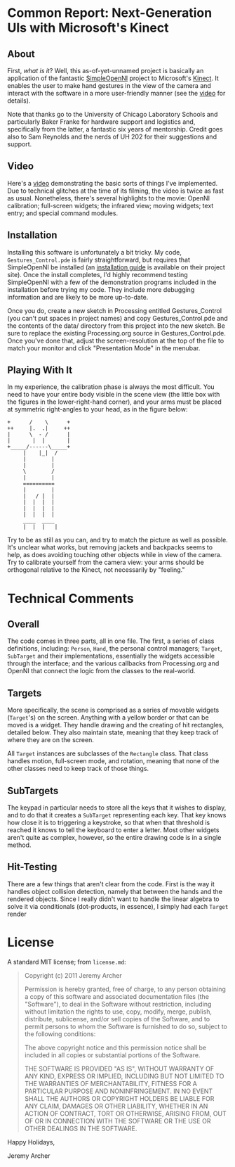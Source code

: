 Common Report: Next-Generation UIs with Microsoft's Kinect
===

About
---

First, _what is it_? Well, this as-of-yet-unnamed project is basically an application of the fantastic [SimpleOpenNI][simple-openni] project to Microsoft's [Kinect][kinect-site]. It enables the user to make hand gestures in the view of the camera and interact with the software in a more user-friendly manner (see the [video][kinect-demo-video] for details).

[simple-openni]: http://code.google.com/p/simple-openni/
[kinect-site]: http://www.xbox.com/en-US/kinect

Note that thanks go to the University of Chicago Laboratory Schools and particularly Baker Franke for hardware support and logistics and, specifically from the latter, a fantastic six years of mentorship. Credit goes also to Sam Reynolds and the nerds of UH 202 for their suggestions and support.

Video
----------

Here's a [video][kinect-demo-video] demonstrating the basic sorts of things I've implemented. Due to technical glitches at the time of its filming, the video is twice as fast as usual. Nonetheless, there's several highlights to the movie: OpenNI calibration; full-screen widgets; the infrared view; moving widgets; text entry; and special command modules.

[kinect-demo-video]: http://vimeo.com/33249708

Installation
---

Installing this software is unfortunately a bit tricky. My code, `Gestures_Control.pde` is fairly straightforward, but requires that SimpleOpenNI be installed (an [installation guide][simple-open-ni-install] is available on their project site). Once the install completes, I'd highly recommend testing SimpleOpenNI with a few of the demonstration programs included in the installation before trying my code. They include more debugging information and are likely to be more up-to-date.

Once you do, create a new sketch in Processing entitled Gestures_Control (you can't put spaces in project names) and copy Gestures_Control.pde and the contents of the data/ directory from this project into the new sketch. Be sure to replace the existing Processing.org source in Gestures_Control.pde. Once you've done that, adjust the screen-resolution at the top of the file to match your monitor and click "Presentation Mode" in the menubar.

[simple-open-ni-install]: [http://code.google.com/p/simple-openni/wiki/Installation]

Playing With It
---

In my experience, the calibration phase is always the most difficult. You need to have your entire body visible in the scene view (the little box with the figures in the lower-right-hand corner), and your arms must be placed at symmetric right-angles to your head, as in the figure below:

                  
    +      /    \      +
    ++     |.  .|     ++
    |      \  - /      |
    |       |  |       |
    +_____/------\_____+
         |    |_|  /
         |        |
         |        |
         \        /
         |        |
         ==========
         |        |
         |   / |  |
         |  |  |  |
         |  |  |  |
         |  |  |  |
         ____  ____
         |  |  |   |

Try to be as still as you can, and try to match the picture as well as possible. It's unclear what works, but removing jackets and backpacks seems to help, as does avoiding touching other objects while in view of the camera. Try to calibrate yourself from the camera view: your arms should be orthogonal relative to the Kinect, not necessarily by "feeling."

Technical Comments
====

Overall
---

The code comes in three parts, all in one file. The first, a series of class definitions, including: `Person`, `Hand`, the personal control managers; `Target`, `SubTarget` and their implementations, essentially the widgets accessible through the interface; and the various callbacks from Processing.org and OpenNI that connect the logic from the classes to the real-world.

Targets
---

More specifically, the scene is comprised as a series of movable widgets (`Target`'s) on the screen. Anything with a yellow border or that can be moved is a widget. They handle drawing and the creating of hit rectangles, detailed below. They also maintain state, meaning that they keep track of where they are on the screen.

All `Target` instances are subclasses of the `Rectangle` class. That class handles motion, full-screen mode, and rotation, meaning that none of the other classes need to keep track of those things.

SubTargets
---

The keypad in particular needs to store all the keys that it wishes to display, and to do that it creates a `SubTarget` representing each key. That key knows how close it is to triggering a keystroke,
so that when that threshold is reached it knows to tell the keyboard to enter a letter. Most other widgets aren't quite as complex, however, so the entire drawing code is in a single method.

Hit-Testing
---

There are a few things that aren't clear from the code. First is the way it handles object collision detection, namely that between the hands and the rendered objects. Since I really didn't want to handle the linear algebra to solve it via conditionals (dot-products, in essence), I simply had each `Target` render 

License
===

A standard MIT license; from `license.md`:

> Copyright (c) 2011 Jeremy Archer
> 
> Permission is hereby granted, free of charge, to any person obtaining a copy
> of this software and associated documentation files (the "Software"), to deal
> in the Software without restriction, including without limitation the rights
> to use, copy, modify, merge, publish, distribute, sublicense, and/or sell
> copies of the Software, and to permit persons to whom the Software is
> furnished to do so, subject to the following conditions:
> 
> The above copyright notice and this permission notice shall be included in all
> copies or substantial portions of the Software.
> 
> THE SOFTWARE IS PROVIDED "AS IS", WITHOUT WARRANTY OF ANY KIND, EXPRESS OR
> IMPLIED, INCLUDING BUT NOT LIMITED TO THE WARRANTIES OF MERCHANTABILITY,
> FITNESS FOR A PARTICULAR PURPOSE AND NONINFRINGEMENT. IN NO EVENT SHALL THE
> AUTHORS OR COPYRIGHT HOLDERS BE LIABLE FOR ANY CLAIM, DAMAGES OR OTHER
> LIABILITY, WHETHER IN AN ACTION OF CONTRACT, TORT OR OTHERWISE, ARISING FROM,
> OUT OF OR IN CONNECTION WITH THE SOFTWARE OR THE USE OR OTHER DEALINGS IN THE
> SOFTWARE.

Happy Holidays,

Jeremy Archer